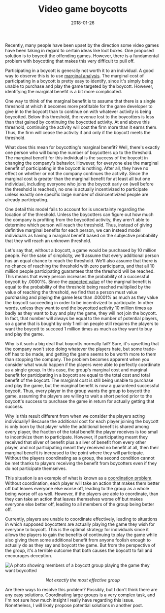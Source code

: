 ﻿---
layout: post
title: "Video game boycotts"
date: 2018-01-26
---
Recently, many people have been upset by the direction some video games have been taking in regard to certain ideas like loot boxes. One proposed solution is to boycott the offending games. However, there is a fundamental problem with boycotting that makes this very difficult to pull off.

Participating in a boycott is generally not worth it to an individual. A good way to observe this is to use [marginal analysis](https://www.thoughtco.com/introduction-to-marginal-analysis-1147610). The marginal cost of participating in a boycott is pretty easy to identify, since it's simply being unable to purchase and play the game targeted by the boycott. However, identifying the marginal benefit is a bit more complicated.

One way to think of the marginal benefit is to assume that there is a single threshold at which it becomes more profitable for the game developer to give in to the boycott than to continue on with whatever activity is being boycotted. Below this threshold, the revenue lost to the boycotters is less than that gained by continuing the boycotted activity. At and above this threshold, continuing the activity will cost the firm more than it earns them. Thus, the firm will cease the activity if and only if the boycott meets the threshold.

What does this mean for boycotting's marginal benefit? Well, there's exactly one person who will bump the number of boycotters up to the threshold. The marginal benefit for this individual is the success of the boycott in changing the company's behavior. However, for everyone else the marginal benefit of participating in the boycott is nothing. After all, they have no effect on whether or not the company continues the activity. Since the marginal cost is greater than the marginal benefit for at least all but one individual, including everyone who joins the boycott early on (well before the threshold is reached), no one is actually incentivized to participate unless exactly one specific large number of disincentivized people are already participating.

One detail this model fails to account for is uncertainty regarding the location of the threshold. Unless the boycotters can figure out how much the company is profiting from the boycotted activity, they aren't able to determine which person will reach the threshold. Thus, instead of giving definitive marginal benefits for each person, we can instead model individuals as having a marginal benefit based on the subjective probability that they will reach an unknown threshold.

Let's say that, without a boycott, a game would be purchased by 10 million people. For the sake of simplicity, we'll assume that every additional person has an equal chance to reach the threshold. We'll also assume that there is no chance of reaching the threshold with zero participants, and that all 10 million people participating guarantees that the threshold will be reached. This means that every person increases the probability of a successful boycott by .00001%. Since the [expected value](https://conceptually.org/concepts/expected-value/) of the marginal benefit is equal to the probability of the threshold being reached multiplied by the value of reaching the threshold, we find that a person must value purchasing and playing the game less than .00001% as much as they value the boycott succeeding in order to be incentivized to participate. In other words, unless they want to end the boycotted activity 10 million times as badly as they want to buy and play the game, they will not join the boycott. In fact, that number will always be equal to the number of potential players, so a game that is bought by only 1 million people still requires the players to want the boycott to succeed 1 million times as much as they want to buy and play the game.

Why is it such a big deal that boycotts normally fail? Sure, it's upsetting that the company won't stop doing whatever the players hate, but some trade-off has to be made, and getting the game seems to be worth more to them than stopping the company. The problem becomes apparent when you consider what would happen if the players were able to perfectly coordinate as a single group. In this case, the group's marginal cost and marginal benefit for participating in a boycott are equal to the total cost and total benefit of the boycott. The marginal cost is still being unable to purchase and play the game, but the marginal benefit is now a guaranteed successful boycott. Thus, every player in the group wants the group to boycott the game, assuming the players are willing to wait a short period prior to the boycott's success to purchase the game in return for actually getting that success.

Why is this result different from when we consider the players acting individually? Because the additional cost for each player joining the boycott is only born by that player while the additional benefit is shared among every player, the fraction of the total benefit the player receives is too small to incentivize them to participate. However, if participating meant they received that sliver of benefit plus a sliver of benefit from every other player, and not participating meant they received no benefit at all, then their marginal benefit is increased to the point where they will participate. Without the players coordinating as a group, the second condition cannot be met thanks to players receiving the benefit from boycotters even if they do not participate themselves.

This situation is an example of what is known as a [coordination problem](https://conceptually.org/concepts/coordination-problems/). Without coordination, each player will take an action that makes them better off but leaves everyone else worse off, leading to the group as a whole being worse off as well. However, if the players are able to coordinate, than they can take an action that leaves themselves worse off but makes everyone else better off, leading to all members of the group being better off.

Currently, players are unable to coordinate effectively, leading to situations in which supposed boycotters are actually playing the game they wish for everyone to boycott. This is the optimal strategy for individuals since it allows the players to gain the benefits of continuing to play the game while also giving them some additional benefit from anyone foolish enough to actually do as they say and boycott the game. But from the perspective of the group, it's a terrible outcome that both causes the boycott to fail and encourages deception.

![A photo showing members of a boycott group playing the game they want boycotted](https://i.imgur.com/MLZ0bMu.png)
<p align="center"><i>Not exactly the most effective group</i></p>

Are there ways to resolve this problem? Possibly, but I don't think there are any easy solutions. Coordinating large groups is a very complex task, and I'm not sure how much insight I really have regarding this issue. Nonetheless, I will likely propose potential solutions in another post.

